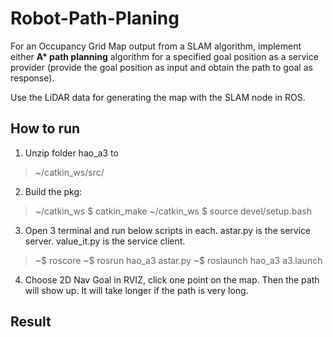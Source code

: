 # Robot-Path-Planing

For an Occupancy Grid Map output from a SLAM algorithm, implement either __A* path planning__ algorithm for a specified goal position as a service provider (provide the goal
position as input and obtain the path to goal as response). 

Use the LiDAR data for generating the map with the SLAM node in ROS.

## How to run

1. Unzip folder hao_a3 to 
>    ~/catkin_ws/src/ 

2. Build the pkg: 
>   ~/catkin_ws $ catkin_make
>   ~/catkin_ws $  source devel/setup.bash

3. Open 3 terminal and run below scripts in each. 
     astar.py is the service server. 
     value_it.py is the service client. 
>   ~$ roscore
>   ~$ rosrun hao_a3 astar.py 
>   ~$ roslaunch hao_a3  a3.launch 

4. Choose 2D Nav Goal in RVIZ, click one point on the map. 
    Then the path will show up. 
    It will take longer if the path is very long. 
    

## Result


